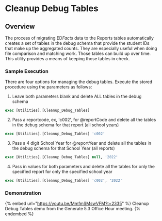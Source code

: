 # Cleanup Debug Tables

## Overview

The process of migrating E&#x44;_&#x46;acts_ data to the Reports tables automatically creates a set of tables in the debug schema that provide the student IDs that make up the aggregated counts. They are especially useful when doing file comparison and matching work. Those tables can build up over time. This utility provides a means of keeping those tables in check.

### Sample Execution

There are four options for managing the debug tables. Execute the stored procedure using the parameters as follows:

1. Leave both parameters blank and delete ALL tables in the debug schema

```sql
exec [Utilities].[Cleanup_Debug_Tables]
```

2. Pass a reportcode, ex, 'c002', for @reportCode and delete all the tables in the debug schema for that report (all school years)

```sql
exec [Utilities].[Cleanup_Debug_Tables] 'c002'
```

3. Pass a 4 digit School Year for @reportYear and delete all the tables in the debug schema for that School Year (all reports)

```sql
exec [Utilities].[Cleanup_Debug_Tables] null, '2022'
```

4. Pass in values for both parameters and delete all the tables for only the specified report for only the specified school year

```sql
exec [Utilities].[Cleanup_Debug_Tables] 'c002', '2022'
```

### Demonstration

{% embed url="https://youtu.be/MmfmSMswVFM?t=2335" %}
Cleanup Debug Tables demo from the Generate 5.3 Office Hour meeting.
{% endembed %}
